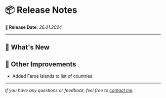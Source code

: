 # 📦 Release Notes

**📅 Release Date:** _26.01.2024_

---

## 🚀 What's New


## 🔧 Other Improvements
- Added Faroe Islands to list of countries

---

*If you have any questions or feedback, feel free to [contact me](mailto:magnus@overli.dev).*